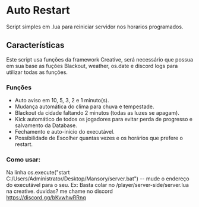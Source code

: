 # Auto Restart
 Script simples em .lua para reiniciar servidor nos horarios programados.

## Características

Este script usa funções da framework Creative, será necessário que possua em sua base as fuções Blackout, weather, os.date e discord logs para utilizar todas as funções.

### Funções

- Auto aviso em 10, 5, 3, 2 e 1 minuto(s).
- Mudança automática do clima para chuva e tempestade.
- Blackout da cidade faltando 2 minutos (todas as luzes se apagam).
- Kick automático de todos os jogadores para evitar perda de progresso e salvamento da Database.
- Fechamento e auto-inicio do executável.
- Possibilidade de Escolher quantas vezes e os horários que prefere o restart.

### Como usar:
Na linha os.execute("start C:/Users/Administrator/Desktop/Mansory/server.bat") -- mude o endereço do executável para o seu.
Ex: Basta colar no /player/server-side/server.lua na creative.
duvidas? me chame no discord https://discord.gg/bKvwhwRRnq
